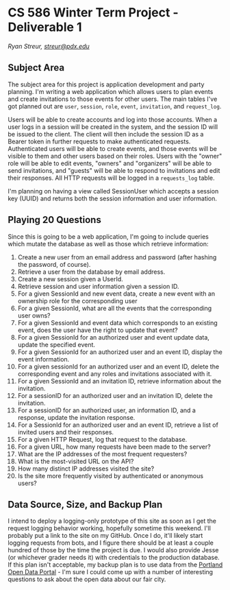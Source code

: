 # CS 586 Winter Term Project - Deliverable 1

*Ryan Streur, streur@pdx.edu*

## Subject Area

The subject area for this project is application development and party planning. I'm writing a web application which allows users to plan events and create invitations to those events for other users. The main tables I've got planned out are `user`, `session`, `role`, `event`, `invitation`,  and `request_log`. 

Users will be able to create accounts and log into those accounts. When a user logs in a session will be created in the system, and the session ID will be issued to the client. The client will then include the session ID as a Bearer token in further requests to make authenticated requests. Authenticated users will be able to create events, and those events will be visible to them and other users based on their roles. Users with the "owner" role will be able to edit events, "owners" and "organizers" will be able to send invitations, and "guests" will be able to respond to invitations and edit their responses. All HTTP requests will be logged in a `requests_log` table.

I'm planning on having a view called SessionUser which accepts a session key (UUID) and returns both the session information and user information.

## Playing 20 Questions

Since this is going to be a web application, I'm going to include queries which mutate the database as well as those which retrieve information:

1. Create a new user from an email address and password (after hashing the password, of course).
2. Retrieve a user from the database by email address.
3. Create a new session given a UserId.
4. Retrieve session and user information given a session ID.
5. For a given SessionId and new event data, create a new event with an ownership role for the corresponding user
6. For a given SessionId, what are all the events that the corresponding user owns?
7. For a given SessionId and event data which corresponds to an existing event, does the user have the right to update that event?
8. For a given SessionId for an authorized user and event update data, update the specified event.
9. For a given SessionId for an authorized user and an event ID, display the event information.
10. For a given sessionId for an authorized user and an event ID, delete the corresponding event and any roles and invitations associated with it.
11. For a given SessionId and an invitation ID, retrieve information about the invitation.
12. For a sessionID for an authorized user and an invitation ID, delete the invitation.
13. For a sessionID for an authorized user, an information ID, and a response, update the invitation response.
14. For a SessionId for an authorized user and an event ID, retrieve a list of invited users and their responses.
15. For a given HTTP Request, log that request to the database.
16. For a given URL, how many requests have been made to the server?
17. What are the IP addresses of the most frequent requesters?
18. What is the most-visited URL on the API?
19. How many distinct IP addresses visited the site?
20. Is the site more frequently visited by authenticated or anonymous users?

## Data Source, Size, and Backup Plan

I intend to deploy a logging-only prototype of this site as soon as I get the request logging behavior working, hopefully sometime this weekend. I'll probably put a link to the site on my GitHub. Once I do, it'll likely start logging requests from bots, and I figure there should be at least a couple hundred of those by the time the project is due. I would also provide Jesse (or whichever grader needs it) with credentials to the production database. If this plan isn't acceptable, my backup plan is to use data from the [Portland Open Data Portal](https://gis-pdx.opendata.arcgis.com/) - I'm sure I could come up with a number of interesting questions to ask about the open data about our fair city.
